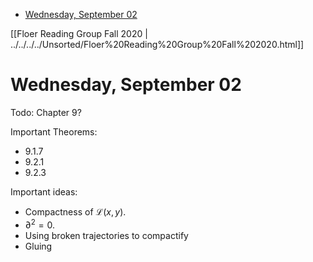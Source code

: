 -   [Wednesday, September 02](#wednesday-september-02)














[[Floer Reading Group Fall 2020 | ../../../../Unsorted/Floer%20Reading%20Group%20Fall%202020.html]]

# Wednesday, September 02

Todo: Chapter 9?

Important Theorems:

-   9.1.7
-   9.2.1
-   9.2.3

Important ideas:

-   Compactness of $\mathcal{L}(x, y)$.
-   ${\partial}^2 = 0$.
-   Using broken trajectories to compactify
-   Gluing
